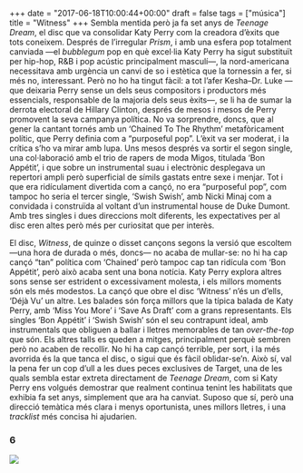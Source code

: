 +++
date = "2017-06-18T10:00:44+00:00"
draft = false
tags = ["música"]
title = "Witness"
+++
Sembla mentida però ja fa set anys de *Teenage Dream*, el disc que va consolidar Katy Perry com la creadora d’èxits que tots coneixem. Després de l’irregular *Prism*, i amb una esfera pop totalment canviada —el *bubblegum* pop en què excel·lia Katy Perry ha sigut substituït per hip-hop, R&B i pop acústic principalment masculí—, la nord-americana necessitava amb urgència un canvi de so i estètica que la tornessin a fer, si més no, interessant. Però no ho ha tingut fàcil: a tot l’afer Kesha–Dr. Luke —que deixaria Perry sense un dels seus compositors i productors més essencials, responsable de la majoria dels seus èxits—, se li ha de sumar la derrota electoral de Hillary Clinton, després de mesos i mesos de Perry promovent la seva campanya política. No va sorprendre, doncs, que al gener la cantant tornés amb un ‘Chained To The Rhythm’ metafòricament polític, que Perry definia com a “purposeful pop”. L’èxit va ser moderat, i la crítica s’ho va mirar amb lupa. Uns mesos després va sortir el segon single, una col·laboració amb el trio de rapers de moda Migos, titulada ‘Bon Appétit’, i que sobre un instrumental suau i electrònic desplegava un repertori ampli però superficial de símils gastats entre  sexe i menjar. Tot i que era ridículament divertida com a cançó, no era “purposeful pop”, com tampoc ho seria el tercer single, ‘Swish Swish’, amb Nicki Minaj com a convidada i construïda al voltant d’un instrumental house de Duke Dumont. Amb tres singles i dues direccions molt diferents, les expectatives per al disc eren altes però més per curiositat que per interès.<!-- more -->El disc, *Witness*, de quinze o disset cançons segons la versió que escoltem —una hora de durada o més, doncs— no acaba de mullar-se: no hi ha cap cançó “tan” política com ‘Chained’ però tampoc cap tan ridícula com ‘Bon Appétit’, però això acaba sent una bona notícia. Katy Perry explora altres sons sense ser estrident o excessivament molesta, i els millors moments són els més modestos. La cançó que obre el disc ‘Witness’ n’és un d’ells, ‘Déjà Vu’ un altre. Les balades són força millors que la típica balada de Katy Perry, amb ‘Miss You More’ i ‘Save As Draft’ com a grans representants. Els singles ‘Bon Appétit’ i ‘Swish Swish’ són el seu contrapunt ideal, amb instrumentals que obliguen a ballar i lletres memorables de tan *over-the-top* que són. Els altres talls es queden a mitges, principalment perquè sembren però no acaben de recollir. No hi ha cap cançó terrible, per sort, i la més avorrida és la que tanca el disc, o sigui que és fàcil oblidar-se’n. Això sí, val la pena fer un cop d’ull a les dues peces exclusives de Target, una de les quals sembla estar extreta directament de *Teenage Dream*, com si Katy Perry ens volgués demostrar que realment continua tenint les habilitats que exhibia fa set anys, simplement que ara ha canviat. Suposo que sí, però una direcció temàtica més clara i menys oportunista, unes millors lletres, i una *tracklist* més concisa hi ajudarien.### 6<img id="splashFade" src="https://68.media.tumblr.com/32d3f4df2442cf2ff1876e2c0756ba0c/tumblr_ot8pcunpvJ1u00ofno4_1280.png">